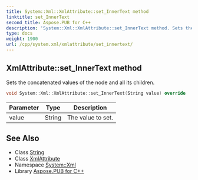 ```yaml
---
title: System::Xml::XmlAttribute::set_InnerText method
linktitle: set_InnerText
second_title: Aspose.PUB for C++
description: 'System::Xml::XmlAttribute::set_InnerText method. Sets the concatenated values of the node and all its children in C++.'
type: docs
weight: 1900
url: /cpp/system.xml/xmlattribute/set_innertext/
---
```

## XmlAttribute::set_InnerText method


Sets the concatenated values of the node and all its children.

```cpp
void System::Xml::XmlAttribute::set_InnerText(String value) override
```


| Parameter | Type | Description |
| --- | --- | --- |
| value | String | The value to set. |

## See Also

* Class [String](../../../system/string/)
* Class [XmlAttribute](../)
* Namespace [System::Xml](../../)
* Library [Aspose.PUB for C++](../../../)
